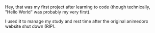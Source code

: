 Hey, that was my first project after learning to code (though technically, "Hello World" was probably my very first).

I used it to manage my study and rest time after the original animedoro website shut down (RIP).
